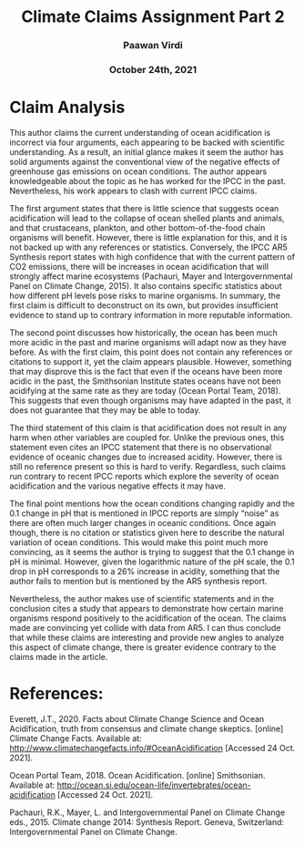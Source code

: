 # <div align="center">Climate Claims Assignment Part 2</div>
### <div align="center">Paawan Virdi</div>
### <div align="center">October 24th, 2021</div>

# Claim Analysis

This author claims the current understanding of ocean acidification is incorrect via four arguments, each appearing to be backed with scientific understanding. As a result, an initial glance makes it seem the author has solid arguments against the conventional view of the negative effects of greenhouse gas emissions on ocean conditions. The author appears knowledgeable about the topic as he has worked for the IPCC in the past. Nevertheless, his work appears to clash with current IPCC claims.

The first argument states that there is little science that suggests ocean acidification will lead to the collapse of ocean shelled plants and animals, and that crustaceans, plankton, and other bottom-of-the-food chain organisms will benefit. However, there is little explanation for this, and it is not backed up with any references or statistics. Conversely, the IPCC AR5 Synthesis report states with high confidence that with the current pattern of CO2 emissions, there will be increases in ocean acidification that will strongly affect marine ecosystems (Pachauri, Mayer and Intergovernmental Panel on Climate Change, 2015). It also contains specific statistics about how different pH levels pose risks to marine organisms. In summary, the first claim is difficult to deconstruct on its own, but provides insufficient evidence to stand up to contrary information in more reputable information.

The second point discusses how historically, the ocean has been much more acidic in the past and marine organisms will adapt now as they have before. As with the first claim, this point does not contain any references or citations to support it, yet the claim appears plausible. However, something that may disprove this is the fact that even if the oceans have been more acidic in the past, the Smithsonian Institute states oceans have not been acidifying at the same rate as they are today (Ocean Portal Team, 2018). This suggests that even though organisms may have adapted in the past, it does not guarantee that they may be able to today. 

The third statement of this claim is that acidification does not result in any harm when other variables are coupled for. Unlike the previous ones, this statement even cites an IPCC statement that there is no observational evidence of oceanic changes due to increased acidity. However, there is still no reference present so this is hard to verify. Regardless, such claims run contrary to recent IPCC reports which explore the severity of ocean acidification and the various negative effects it may have.

The final point mentions how the ocean conditions changing rapidly and the 0.1 change in pH that is mentioned in IPCC reports are simply “noise” as there are often much larger changes in oceanic conditions. Once again though, there is no citation or statistics given here to describe the natural variation of ocean conditions. This would make this point much more convincing, as it seems the author is trying to suggest that the 0.1 change in pH is minimal. However, given the logarithmic nature of the pH scale, the 0.1 drop in pH corresponds to a 26% increase in acidity, something that the author fails to mention but is mentioned by the AR5 synthesis report.
 
Nevertheless, the author makes use of scientific statements and in the conclusion cites a study that appears to demonstrate how certain marine organisms respond positively to the acidification of the ocean. The claims made are convincing yet collide with data from AR5. I can thus conclude that while these claims are interesting and provide new angles to analyze this aspect of climate change, there is greater evidence contrary to the claims made in the article.


# References: 

Everett, J.T., 2020. Facts about Climate Change Science and Ocean Acidification, truth from consensus and climate change skeptics. [online] Climate Change Facts. Available at: <http://www.climatechangefacts.info/#OceanAcidification> [Accessed 24 Oct. 2021].

Ocean Portal Team, 2018. Ocean Acidification. [online] Smithsonian. Available at: <http://ocean.si.edu/ocean-life/invertebrates/ocean-acidification> [Accessed 24 Oct. 2021].

Pachauri, R.K., Mayer, L. and Intergovernmental Panel on Climate Change eds., 2015. Climate change 2014: Synthesis Report. Geneva, Switzerland: Intergovernmental Panel on Climate Change.

